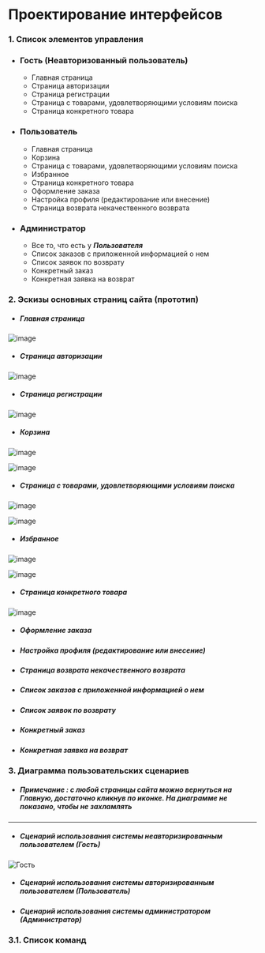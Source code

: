 # Проектирование интерфейсов
### 1. Список элементов управления

* ### Гость (Неавторизованный пользователь)
    * Главная страница
    * Страница авторизации
    * Страница регистрации
    * Страница с товарами, удовлетворяющими условиям поиска
    * Страница конкретного товара

* ### Пользователь
    * Главная страница
    * Корзина
    * Страница с товарами, удовлетворяющими условиям поиска
    * Избранное
    * Страница конкретного товара
    * Оформление заказа
    * Настройка профиля (редактирование или внесение)
    * Страница возврата некачественного возврата

* ### Администратор
    *  Все то, что есть у ***Пользователя***
    *  Список заказов с приложенной информацией о нем
    *  Список заявок по возврату
    *  Конкретный заказ
    *  Конкретная заявка на возврат

### 2. Эскизы основных страниц сайта (прототип)
* ##### Главная страница
![image](https://user-images.githubusercontent.com/58702589/144573182-b08ac1fc-242a-470e-9266-f7bdec49cfbc.png)


* ##### Страница авторизации
![image](https://user-images.githubusercontent.com/58702589/144573208-a145a9dc-4f56-446d-a5ee-d21d28fd7f9b.png)

* ##### Страница регистрации
![image](https://user-images.githubusercontent.com/58702589/144573240-116c20a2-3b3a-4bb5-8102-48fe51969894.png)

* ##### Корзина
![image](https://user-images.githubusercontent.com/58702589/144573272-4b0e41a7-f6dc-46ca-9b64-76f64f5b0dd1.png)

![image](https://user-images.githubusercontent.com/58702589/144573310-c2e9cd33-67b3-44ff-a4a3-85aa0bffe0d9.png)

* ##### Страница с товарами, удовлетворяющими условиям поиска
![image](https://user-images.githubusercontent.com/58702589/144573350-7f5c3d78-b776-457f-b296-2286edf9d5aa.png)

![image](https://user-images.githubusercontent.com/58702589/144573383-2ec0f05a-6322-4be4-892e-ef6b6293c093.png)

* ##### Избранное
![image](https://user-images.githubusercontent.com/58702589/144573417-60219fee-d460-445e-a414-4536b1c13948.png)

![image](https://user-images.githubusercontent.com/58702589/144573450-5a527065-096b-4f04-810c-7747b1c6235d.png)

* ##### Страница конкретного товара
![image](https://user-images.githubusercontent.com/58702589/144573502-6ce17d15-43d1-4df9-9537-62aab4b04f3f.png)

* ##### Оформление заказа

* ##### Настройка профиля (редактирование или внесение)

* ##### Страница возврата некачественного возврата

* ##### Список заказов с приложенной информацией о нем

* ##### Список заявок по возврату

* ##### Конкретный заказ

* ##### Конкретная заявка на возврат
### 3. Диаграмма пользовательских сценариев

* ##### Примечание : с **любой** страницы сайта можно вернуться на **Главную**, достаточно кликнув по иконке. На диаграмме не показано, чтобы не захламлять
---
* ##### Сценарий использования системы неавторизированным пользователем (**Гость**)
![Гость](https://user-images.githubusercontent.com/58702589/144587197-14b08c86-5da9-4a0c-a458-bfd0bba8ba23.png)

* ##### Сценарий использования системы авторизированным пользователем (**Пользователь**)

* ##### Сценарий использования системы администратором (**Администратор**)

### 3.1. Список команд
